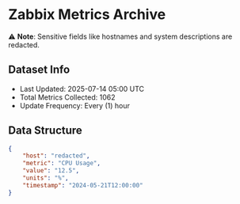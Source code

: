 # Zabbix Metrics Archive

⚠️ **Note**: Sensitive fields like hostnames and system descriptions are redacted.

## Dataset Info
- Last Updated: 2025-07-14 05:00 UTC
- Total Metrics Collected: 1062
- Update Frequency: Every (1) hour

## Data Structure
```json
{
    "host": "redacted",
    "metric": "CPU Usage",
    "value": "12.5",
    "units": "%",
    "timestamp": "2024-05-21T12:00:00"
}
```
